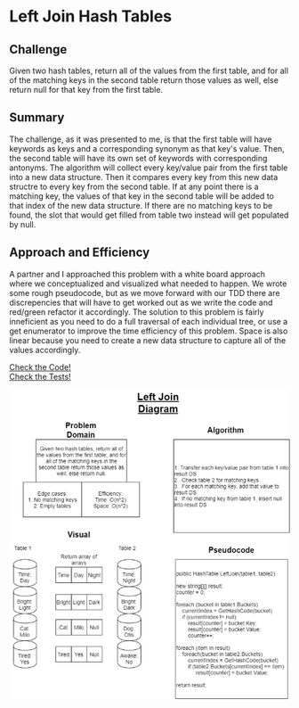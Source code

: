 # Left Join Hash Tables

## Challenge

Given two hash tables, return all of the values from the first table, and for all of the matching keys in the second table return those values as well, else return null for that key from the first table.

## Summary

The challenge, as it was presented to me, is that the first table will have keywords as keys and a corresponding synonym as that key's value.  Then, the second table will have its own set of keywords with corresponding antonyms.  The algorithm will collect every key/value pair from the first table into a new data structure.  Then it compares every key from this new data structre to every key from the second table.  If at any point there is a matching key, the values of that key in the second table will be added to that index of the new data structure.  If there are no matching keys to be found, the slot that would get filled from table two instead will get populated by null.

## Approach and Efficiency

A partner and I approached this problem with a white board approach where we conceptualized and visualized what needed to happen.  We wrote some rough pseudocode, but as we move forward with our TDD there are discrepencies that will have to get worked out as we write the code and red/green refactor it accordingly.  The solution to this problem is fairly inneficient as you need to do a full traversal of each individual tree, or use a get enumerator to improve the time efficiency of this problem.  Space is also linear because you need to create a new data structure to capture all of the values accordingly.

[Check the Code!](../Challenges/HashTableStuff/LeftJoinTables.cs)  
[Check the Tests!](../Challenges.Tests/DuplicateSearch.Tests/LeftJoinTablesTests.cs)

![White Board Diagram](assets/LeftJoinDiagram.png)